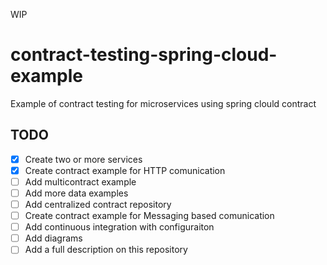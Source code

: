 WIP

# contract-testing-spring-cloud-example

Example of contract testing for microservices using spring clould contract

## TODO

 - [x] Create two or more services
 - [x] Create contract example for HTTP comunication
 - [ ] Add multicontract example
 - [ ] Add more data examples
 - [ ] Add centralized contract repository
 - [ ] Create contract example for Messaging based comunication
 - [ ] Add continuous integration with configuraiton
 - [ ] Add diagrams
 - [ ] Add a full description on this repository
